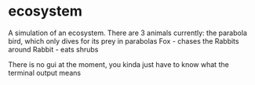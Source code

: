 # ecosystem
A simulation of an ecosystem.
There are 3 animals currently:
the parabola bird, which only dives for its prey in parabolas
Fox - chases the Rabbits around
Rabbit - eats shrubs

There is no gui at the moment, you kinda just have to know what the terminal output means
